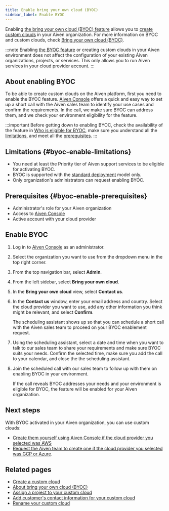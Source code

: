 ```yaml
---
title: Enable bring your own cloud (BYOC)
sidebar_label: Enable BYOC
---
```


Enabling [the bring your own cloud (BYOC) feature](/docs/platform/concepts/byoc) allows you to [create custom clouds](/docs/platform/howto/byoc/create-custom-cloud) in your Aiven organization. For more information on BYOC and custom clouds, check [Bring your own cloud (BYOC)](/docs/platform/concepts/byoc).

:::note
Enabling
[the BYOC feature](/docs/platform/concepts/byoc) or creating custom clouds in your
Aiven environment does not
affect the configuration of your existing Aiven organizations, projects,
or services. This only allows you to run Aiven services in your cloud
provider account.
:::

## About enabling BYOC

To be able to create custom clouds on the Aiven platform, first you need
to enable the BYOC feature. [Aiven Console](https://console.aiven.io/)
offers a quick and easy way to set up a short call with the Aiven sales
team to identify your use cases and confirm the requirements. In the
call, we make sure BYOC can address them, and we check your environment
eligibility for the feature.

:::important
Before getting down to enabling BYOC, check the availability of the
feature in
[Who is eligible for BYOC](/docs/platform/concepts/byoc#eligible-for-byoc), make sure
you understand all the
[limitations](/docs/platform/howto/byoc/enable-byoc#byoc-enable-limitations),
and meet all the
[prerequisites](/docs/platform/howto/byoc/enable-byoc#byoc-enable-prerequisites).
:::

## Limitations {#byoc-enable-limitations}

-   You need at least the Priority tier of Aiven support services to be
    eligible for activating BYOC.
-   BYOC is supported with the
    [standard deployment](/docs/platform/concepts/byoc#byoc-deployment) model only.
-   Only organization's administrators can request enabling BYOC.

## Prerequisites {#byoc-enable-prerequisites}

-   Administrator's role for your Aiven organization
-   Access to [Aiven Console](https://console.aiven.io/)
-   Active account with your cloud provider

## Enable BYOC

1.  Log in to [Aiven Console](https://console.aiven.io/) as an
    administrator.

1.  Select the organization you want to use from the dropdown menu in
    the top right corner.

1.  From the top navigation bar, select **Admin**.

1.  From the left sidebar, select **Bring your own cloud**.

1.  In the **Bring your own cloud** view, select **Contact us**.

1.  In the **Contact us** window, enter your email address and country.
    Select the cloud provider you want to use, add any other information
    you think might be relevant, and select **Confirm**.

    The scheduling assistant shows up so that you can schedule a short
    call with the Aiven sales team to proceed on your BYOC enablement
    request.

1.  Using the scheduling assistant, select a date and time when you want
    to talk to our sales team to share your requirements and make sure
    BYOC suits your needs. Confirm the selected time, make sure you add
    the call to your calendar, and close the the scheduling assistant.

1.  Join the scheduled call with our sales team to follow up with them
    on enabling BYOC in your environment.

    If the call reveals BYOC addresses your needs and your environment
    is eligible for BYOC, the feature will be enabled for your Aiven
    organization.

## Next steps

With BYOC activated in your Aiven organization, you can use custom
clouds:

-   [Create them yourself using Aiven Console if the cloud provider you selected was AWS](/docs/platform/howto/byoc/create-custom-cloud#create-cloud-aws)
-   [Request the Aiven team to create one if the cloud provider you selected was GCP or Azure](/docs/platform/howto/byoc/create-custom-cloud#create-cloud-non-aws).

## Related pages

-   [Create a custom cloud](/docs/platform/howto/byoc/create-custom-cloud)
-   [About bring your own cloud (BYOC)](/docs/platform/concepts/byoc)
-   [Assign a project to your custom cloud](/docs/platform/howto/byoc/assign-project-custom-cloud)
-   [Add customer's contact information for your custom cloud](/docs/platform/howto/byoc/add-customer-info-custom-cloud)
-   [Rename your custom cloud](/docs/platform/howto/byoc/rename-custom-cloud)
